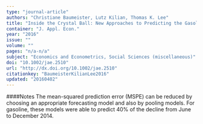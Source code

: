 ```yaml
---
type: "journal-article"
authors: "Christiane Baumeister, Lutz Kilian, Thomas K. Lee"
title: "Inside the Crystal Ball: New Approaches to Predicting the Gasoline Price at the Pump"
container: "J. Appl. Econ."
year: "2016"
issue: ""
volume: ""
pages: "n/a-n/a"
subject: "Economics and Econometrics, Social Sciences (miscellaneous)"
doi: "10.1002/jae.2510"
url: "http://dx.doi.org/10.1002/jae.2510"
citationkey: "BaumeisterKilianLee2016"
updated: "20160402"
---
```


####Notes
The mean-squared prediction error (MSPE) can be reduced by choosing an appropriate forecasting model and also by pooling models. For gasoline, these models were able to predict 40% of the decline from June to December 2014.